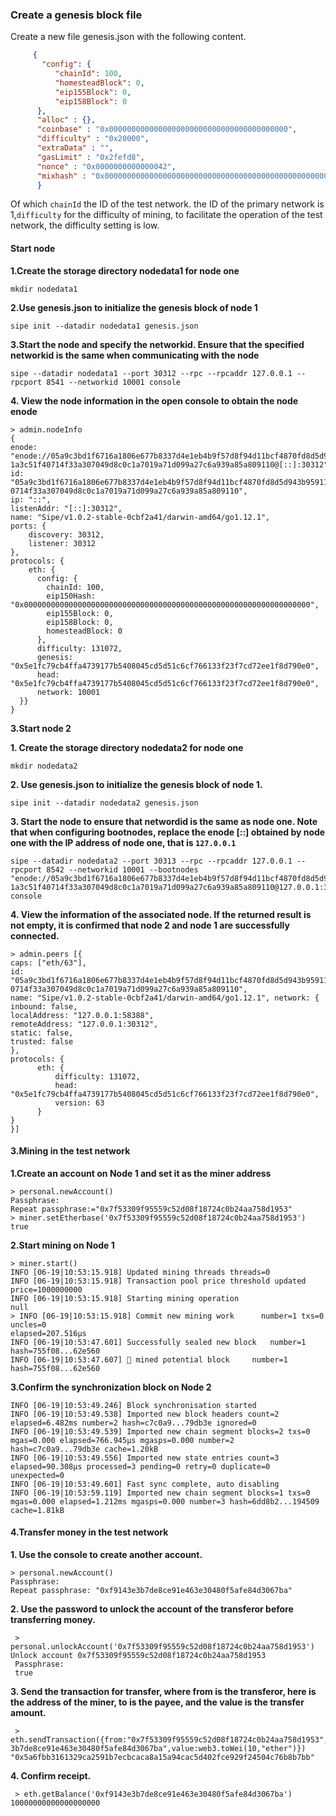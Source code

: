 ### Create a genesis block file

Create a new file genesis.json with the following content. 

```json    
     {
       "config": {
          "chainId": 100, 
          "homesteadBlock": 0, 
          "eip155Block": 0, 
          "eip158Block": 0
      },
      "alloc" : {},
      "coinbase" : "0x0000000000000000000000000000000000000000",
      "difficulty" : "0x20000",
      "extraData" : "",
      "gasLimit" : "0x2fefd8",
      "nonce" : "0x0000000000000042",
      "mixhash" : "0x0000000000000000000000000000000000000000000000000000000000000000", "parentHash" : "0x0000000000000000000000000000000000000000000000000000000000000000", "timestamp" : "0x00"
      }
```

Of which `chainId` the ID of the test network. the ID of the primary network is 1,`difficulty` for the difficulty of mining, to facilitate the operation of the test network, the difficulty setting is low.

#### Start node

**1.Create the storage directory nodedata1 for node one**

    mkdir nodedata1

**2.Use genesis.json to initialize the genesis block of node 1**

    sipe init --datadir nodedata1 genesis.json

**3.Start the node and specify the networkid. Ensure that the specified networkid is the same when communicating with the node**

    sipe --datadir nodedata1 --port 30312 --rpc --rpcaddr 127.0.0.1 --rpcport 8541 --networkid 10001 console

**4. View the node information in the open console to obtain the node enode**

    > admin.nodeInfo 
    {
    enode: "enode://05a9c3bd1f6716a1806e677b8337d4e1eb4b9f57d8f94d11bcf4870fd8d5d943b9591 1a3c51f40714f33a307049d8c0c1a7019a71d099a27c6a939a85a809110@[::]:30312",
    id: "05a9c3bd1f6716a1806e677b8337d4e1eb4b9f57d8f94d11bcf4870fd8d5d943b95911a3c51f4 0714f33a307049d8c0c1a7019a71d099a27c6a939a85a809110",
    ip: "::",
    listenAddr: "[::]:30312",
    name: "Sipe/v1.0.2-stable-0cbf2a41/darwin-amd64/go1.12.1", 
    ports: {
        discovery: 30312,
        listener: 30312
    },
    protocols: { 
        eth: {
          config: { 
            chainId: 100, 
            eip150Hash: "0x0000000000000000000000000000000000000000000000000000000000000000", 
            eip155Block: 0,
            eip158Block: 0,
            homesteadBlock: 0 
          },
          difficulty: 131072,
          genesis: "0x5e1fc79cb4ffa4739177b5408045cd5d51c6cf766133f23f7cd72ee1f8d790e0", 
          head: "0x5e1fc79cb4ffa4739177b5408045cd5d51c6cf766133f23f7cd72ee1f8d790e0", 
          network: 10001
      }}
    }
             
**3.Start node 2**

**1. Create the storage directory nodedata2 for node one**

    mkdir nodedata2
  
**2. Use genesis.json to initialize the genesis block of node 1.**

    sipe init --datadir nodedata2 genesis.json

**3. Start the node to ensure that networdid is the same as node one. Note that when configuring bootnodes, replace the enode [::] obtained by node one with the IP address of node one, that is `127.0.0.1`**

    sipe --datadir nodedata2 --port 30313 --rpc --rpcaddr 127.0.0.1 --rpcport 8542 --networkid 10001 --bootnodes "enode://05a9c3bd1f6716a1806e677b8337d4e1eb4b9f57d8f94d11bcf4870fd8d5d943b9591 1a3c51f40714f33a307049d8c0c1a7019a71d099a27c6a939a85a809110@127.0.0.1:30312"
    console

**4. View the information of the associated node. If the returned result is not empty, it is confirmed that node 2 and node 1 are successfully connected.**
                        
    > admin.peers [{
    caps: ["eth/63"],
    id: "05a9c3bd1f6716a1806e677b8337d4e1eb4b9f57d8f94d11bcf4870fd8d5d943b95911a3c51f4 0714f33a307049d8c0c1a7019a71d099a27c6a939a85a809110",
    name: "Sipe/v1.0.2-stable-0cbf2a41/darwin-amd64/go1.12.1", network: {
    inbound: false,
    localAddress: "127.0.0.1:58388", 
    remoteAddress: "127.0.0.1:30312",             
    static: false,
    trusted: false 
    },
    protocols: { 
          eth: {
              difficulty: 131072,
              head: "0x5e1fc79cb4ffa4739177b5408045cd5d51c6cf766133f23f7cd72ee1f8d790e0", 
              version: 63
          }
    }
    }]

#### 3.Mining in the test network

**1.Create an account on Node 1 and set it as the miner address**

    > personal.newAccount()
    Passphrase:
    Repeat passphrase:="0x7f53309f95559c52d08f18724c0b24aa758d1953"
    > miner.setEtherbase('0x7f53309f95559c52d08f18724c0b24aa758d1953') 
    true

**2.Start mining on Node 1**
 
    > miner.start()
    INFO [06-19|10:53:15.918] Updated mining threads threads=0
    INFO [06-19|10:53:15.918] Transaction pool price threshold updated price=1000000000 
    INFO [06-19|10:53:15.918] Starting mining operation
    null
    > INFO [06-19|10:53:15.918] Commit new mining work      number=1 txs=0 uncles=0
    elapsed=207.516μs
    INFO [06-19|10:53:47.601] Successfully sealed new block   number=1
    hash=755f08...62e560
    INFO [06-19|10:53:47.607] 🔨 mined potential block     number=1
    hash=755f08...62e560

**3.Confirm the synchronization block on Node 2**

    INFO [06-19|10:53:49.246] Block synchronisation started
    INFO [06-19|10:53:49.538] Imported new block headers count=2 elapsed=6.482ms number=2 hash=c7c0a9...79db3e ignored=0
    INFO [06-19|10:53:49.539] Imported new chain segment blocks=2 txs=0 mgas=0.000 elapsed=766.945μs mgasps=0.000 number=2 hash=c7c0a9...79db3e cache=1.20kB
    INFO [06-19|10:53:49.556] Imported new state entries count=3 elapsed=90.308μs processed=3 pending=0 retry=0 duplicate=0 unexpected=0
    INFO [06-19|10:53:49.601] Fast sync complete, auto disabling
    INFO [06-19|10:53:59.119] Imported new chain segment blocks=1 txs=0 mgas=0.000 elapsed=1.212ms mgasps=0.000 number=3 hash=6dd8b2...194509 cache=1.81kB

#### 4.Transfer money in the test network

**1. Use the console to create another account.**

    > personal.newAccount()
    Passphrase:
    Repeat passphrase: "0xf9143e3b7de8ce91e463e30480f5afe84d3067ba"

**2. Use the password to unlock the account of the transferor before transferring money.**

     > personal.unlockAccount('0x7f53309f95559c52d08f18724c0b24aa758d1953') Unlock account 0x7f53309f95559c52d08f18724c0b24aa758d1953
     Passphrase:
     true

**3. Send the transaction for transfer, where from is the transferor, here is the address of the miner, to is the payee, and the value is the transfer amount.**

     > eth.sendTransaction({from:"0x7f53309f95559c52d08f18724c0b24aa758d1953",to:"0xf9143e 3b7de8ce91e463e30480f5afe84d3067ba",value:web3.toWei(10,"ether")}) "0x5a6fbb3161329ca2591b7ecbcaca8a15a94cac5d402fce929f24504c76b8b7bb"

**4. Confirm receipt.**

     > eth.getBalance('0xf9143e3b7de8ce91e463e30480f5afe84d3067ba') 10000000000000000000

